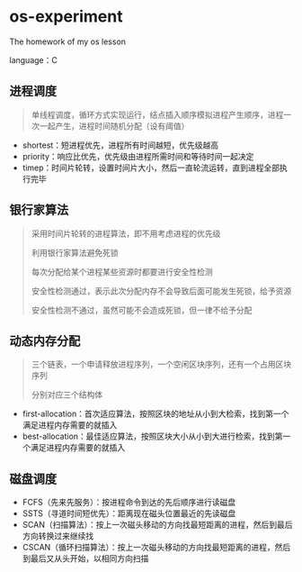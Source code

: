 # os-experiment
The homework of my os lesson

language：C



## 进程调度

> 单线程调度，循环方式实现运行，结点插入顺序模拟进程产生顺序，进程一次一起产生，进程时间随机分配（设有阈值）

- shortest：短进程优先，进程所有时间越短，优先级越高
- priority：响应比优先，优先级由进程所需时间和等待时间一起决定
- timep：时间片轮转，设置时间片大小，然后一直轮流运转，直到进程全部执行完毕



## 银行家算法

>  采用时间片轮转的进程算法，即不用考虑进程的优先级
>
> 利用银行家算法避免死锁
>
> 每次分配给某个进程某些资源时都要进行安全性检测
>
> 安全性检测通过，表示此次分配内存不会导致后面可能发生死锁，给予资源
>
> 安全性检测不通过，虽然可能不会造成死锁，但一律不给予分配



## 动态内存分配

>三个链表，一个申请释放进程序列，一个空闲区块序列，还有一个占用区块序列
>
>分别对应三个结构体

- first-allocation：首次适应算法，按照区块的地址从小到大检索，找到第一个满足进程内存需要的就插入
- best-allocation：最佳适应算法，按照区块大小从小到大进行检索，找到第一个满足进程内存需要的就插入



## 磁盘调度

- FCFS（先来先服务）：按进程命令到达的先后顺序进行读磁盘
- SSTS（寻道时间短优先）：距离现在磁头位置最近的先读磁盘
- SCAN（扫描算法）：按上一次磁头移动的方向找最短距离的进程，然后到最后方向转换过来继续找
- CSCAN（循环扫描算法）：按上一次磁头移动的方向找最短距离的进程，然后到最后又从头开始，以相同方向扫描